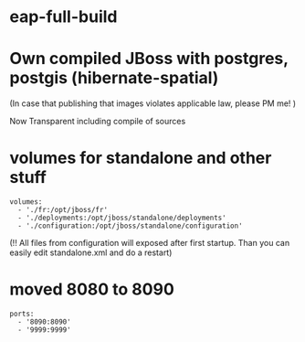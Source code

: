 # eap-full-build
# Own compiled JBoss with postgres, postgis (hibernate-spatial)
(In case that publishing that images violates applicable law, please PM me! )

Now Transparent including compile of sources

# volumes for standalone and other stuff
    volumes:
      - './fr:/opt/jboss/fr'
      - './deployments:/opt/jboss/standalone/deployments'
      - './configuration:/opt/jboss/standalone/configuration'
      
(!! All files from configuration will exposed after first startup. Than you can easily edit standalone.xml and do a restart)

# moved 8080 to 8090
    ports:
      - '8090:8090' 
      - '9999:9999'
